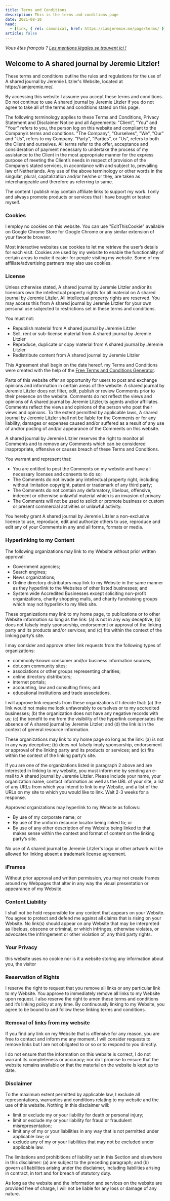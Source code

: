 ```yaml
---
title: Terms and Conditions
description: This is the terms and conditions page
date: 2021-08-10
head:
  - [link, { rel: canonical, href: https://iamjeremie.me/page/terms/ }]
article: false
---
```


<i>Vous êtes français ? <a href="../../fr/page/mentions-legales/" title="Lire les mentions légales du site">Les mentions légales se trouvent ici !</a></i>

<h2><strong>Welcome to A shared journal by Jeremie Litzler!</strong></h2>

<p>These terms and conditions outline the rules and regulations for the use of A shared journal by Jeremie Litzler's Website, located at https://iamjeremie.me/.</p>

<p>By accessing this website I assume you accept these terms and conditions. Do not continue to use A shared journal by Jeremie Litzler if you do not agree to take all of the terms and conditions stated on this page.</p>

<p>The following terminology applies to these Terms and Conditions, Privacy Statement and Disclaimer Notice and all Agreements: "Client", "You" and "Your" refers to you, the person log on this website and compliant to the Company’s terms and conditions. "The Company", "Ourselves", "We", "Our" and "Us", refers to my Company. "Party", "Parties", or "Us", refers to both the Client and ourselves. All terms refer to the offer, acceptance and consideration of payment necessary to undertake the process of my assistance to the Client in the most appropriate manner for the express purpose of meeting the Client’s needs in respect of provision of the Company’s stated services, in accordance with and subject to, prevailing law of Netherlands. Any use of the above terminology or other words in the singular, plural, capitalization and/or he/she or they, are taken as interchangeable and therefore as referring to same.</p>

<p>The content I publish may contain affiliate links to support my work. I only and always promote products or services that I have bought or tested myself.</p>

<h3><strong>Cookies</strong></h3>

<p>I employ no cookies on this website. You can use "EditThisCookie" available on Google Chrome Store for Google Chrome or any similar extension of your favorite browser.
<!-- However, by accessing A shared journal by Jeremie Litzler, you agreed to use cookies in agreement with the A shared journal by Jeremie Litzler's Privacy Policy.-->
 </p>

<p>Most interactive websites use cookies to let me retrieve the user’s details for each visit. Cookies are used by my website to enable the functionality of certain areas to make it easier for people visiting my website. Some of my affiliate/advertising partners may also use cookies.</p>

<h3><strong>License</strong></h3>

<p>Unless otherwise stated, A shared journal by Jeremie Litzler and/or its licensors own the intellectual property rights for all material on A shared journal by Jeremie Litzler. All intellectual property rights are reserved. You may access this from A shared journal by Jeremie Litzler for your own personal use subjected to restrictions set in these terms and conditions.</p>

<p>You must not:</p>
<ul>
    <li>Republish material from A shared journal by Jeremie Litzler</li>
    <li>Sell, rent or sub-license material from A shared journal by Jeremie Litzler</li>
    <li>Reproduce, duplicate or copy material from A shared journal by Jeremie Litzler</li>
    <li>Redistribute content from A shared journal by Jeremie Litzler</li>
</ul>

<p>This Agreement shall begin on the date hereof. my Terms and Conditions were created with the help of the <a href="https://www.termsandconditionsgenerator.com/">Free Terms and Conditions Generator</a>.</p>

<p>Parts of this website offer an opportunity for users to post and exchange opinions and information in certain areas of the website. A shared journal by Jeremie Litzler does not filter, edit, publish or review Comments prior to their presence on the website. Comments do not reflect the views and opinions of A shared journal by Jeremie Litzler,its agents and/or affiliates. Comments reflect the views and opinions of the person who post their views and opinions. To the extent permitted by applicable laws, A shared journal by Jeremie Litzler shall not be liable for the Comments or for any liability, damages or expenses caused and/or suffered as a result of any use of and/or posting of and/or appearance of the Comments on this website.</p>

<p>A shared journal by Jeremie Litzler reserves the right to monitor all Comments and to remove any Comments which can be considered inappropriate, offensive or causes breach of these Terms and Conditions.</p>

<p>You warrant and represent that:</p>

<ul>
    <li>You are entitled to post the Comments on my website and have all necessary licenses and consents to do so;</li>
    <li>The Comments do not invade any intellectual property right, including without limitation copyright, patent or trademark of any third party;</li>
    <li>The Comments do not contain any defamatory, libelous, offensive, indecent or otherwise unlawful material which is an invasion of privacy</li>
    <li>The Comments will not be used to solicit or promote business or custom or present commercial activities or unlawful activity.</li>
</ul>

<p>You hereby grant A shared journal by Jeremie Litzler a non-exclusive license to use, reproduce, edit and authorize others to use, reproduce and edit any of your Comments in any and all forms, formats or media.</p>

<h3><strong>Hyperlinking to my Content</strong></h3>

<p>The following organizations may link to my Website without prior written approval:</p>

<ul>
    <li>Government agencies;</li>
    <li>Search engines;</li>
    <li>News organizations;</li>
    <li>Online directory distributors may link to my Website in the same manner as they hyperlink to the Websites of other listed businesses; and</li>
    <li>System wide Accredited Businesses except soliciting non-profit organizations, charity shopping malls, and charity fundraising groups which may not hyperlink to my Web site.</li>
</ul>

<p>These organizations may link to my home page, to publications or to other Website information so long as the link: (a) is not in any way deceptive; (b) does not falsely imply sponsorship, endorsement or approval of the linking party and its products and/or services; and (c) fits within the context of the linking party’s site.</p>

<p>I may consider and approve other link requests from the following types of organizations:</p>

<ul>
    <li>commonly-known consumer and/or business information sources;</li>
    <li>dot.com community sites;</li>
    <li>associations or other groups representing charities;</li>
    <li>online directory distributors;</li>
    <li>internet portals;</li>
    <li>accounting, law and consulting firms; and</li>
    <li>educational institutions and trade associations.</li>
</ul>

<p>I will approve link requests from these organizations if I decide that: (a) the link would not make me look unfavorably to ourselves or to my accredited businesses; (b) the organization does not have any negative records with us; (c) the benefit to me from the visibility of the hyperlink compensates the absence of A shared journal by Jeremie Litzler; and (d) the link is in the context of general resource information.</p>

<p>These organizations may link to my home page so long as the link: (a) is not in any way deceptive; (b) does not falsely imply sponsorship, endorsement or approval of the linking party and its products or services; and (c) fits within the context of the linking party’s site.</p>

<p>If you are one of the organizations listed in paragraph 2 above and are interested in linking to my website, you must inform me by sending an e-mail to A shared journal by Jeremie Litzler. Please include your name, your organization name, contact information as well as the URL of your site, a list of any URLs from which you intend to link to my Website, and a list of the URLs on my site to which you would like to link. Wait 2-3 weeks for a response.</p>

<p>Approved organizations may hyperlink to my Website as follows:</p>

<ul>
    <li>By use of my corporate name; or</li>
    <li>By use of the uniform resource locator being linked to; or</li>
    <li>By use of any other description of my Website being linked to that makes sense within the context and format of content on the linking party’s site.</li>
</ul>

<p>No use of A shared journal by Jeremie Litzler's logo or other artwork will be allowed for linking absent a trademark license agreement.</p>

<h3><strong>iFrames</strong></h3>

<p>Without prior approval and written permission, you may not create frames around my Webpages that alter in any way the visual presentation or appearance of my Website.</p>

<h3><strong>Content Liability</strong></h3>

<p>I shall not be hold responsible for any content that appears on your Website. You agree to protect and defend me against all claims that is rising on your Website. No link(s) should appear on any Website that may be interpreted as libelous, obscene or criminal, or which infringes, otherwise violates, or advocates the infringement or other violation of, any third party rights.</p>

<h3><strong>Your Privacy</strong></h3>

<p>this website uses no cookie nor is it a website storing any information about you, the visitor</p>

<h3><strong>Reservation of Rights</strong></h3>

<p>I reserve the right to request that you remove all links or any particular link to my Website. You approve to immediately remove all links to my Website upon request. I also reserve the right to amen these terms and conditions and it’s linking policy at any time. By continuously linking to my Website, you agree to be bound to and follow these linking terms and conditions.</p>

<h3><strong>Removal of links from my website</strong></h3>

<p>If you find any link on my Website that is offensive for any reason, you are free to contact and inform me any moment. I will consider requests to remove links but I are not obligated to or so or to respond to you directly.</p>

<p>I do not ensure that the information on this website is correct, I do not warrant its completeness or accuracy; nor do I promise to ensure that the website remains available or that the material on the website is kept up to date.</p>

<h3><strong>Disclaimer</strong></h3>

<p>To the maximum extent permitted by applicable law, I exclude all representations, warranties and conditions relating to my website and the use of this website. Nothing in this disclaimer will:</p>

<ul>
    <li>limit or exclude my or your liability for death or personal injury;</li>
    <li>limit or exclude my or your liability for fraud or fraudulent misrepresentation;</li>
    <li>limit any of my or your liabilities in any way that is not permitted under applicable law; or</li>
    <li>exclude any of my or your liabilities that may not be excluded under applicable law.</li>
</ul>

<p>The limitations and prohibitions of liability set in this Section and elsewhere in this disclaimer: (a) are subject to the preceding paragraph; and (b) govern all liabilities arising under the disclaimer, including liabilities arising in contract, in tort and for breach of statutory duty.</p>

<p>As long as the website and the information and services on the website are provided free of charge, I will not be liable for any loss or damage of any nature.</p>
